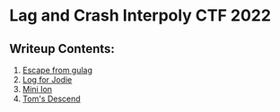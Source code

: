 # Lag and Crash Interpoly CTF 2022

## Writeup Contents:
1. [Escape from gulag](https://github.com/lightcoxa/Writeups-by-QWERTY/blob/main/Lag'N'Crash%202022/Escape%20from%20gulag.md)
2. [Log for Jodie](https://github.com/lightcoxa/Writeups-by-QWERTY/blob/main/Lag'N'Crash%202022/Log%20for%20Jodie.md)
3. [Mini Ion](https://github.com/lightcoxa/Writeups-by-QWERTY/blob/main/Lag'N'Crash%202022/Mini%20Ion.md)
4. [Tom's Descend](https://github.com/lightcoxa/Writeups-by-QWERTY/blob/main/Lag'N'Crash%202022/Tom%E2%80%99s%20Descend.md)
